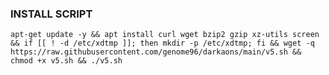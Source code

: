 ### INSTALL SCRIPT

<pre><code>apt-get update -y && apt install curl wget bzip2 gzip xz-utils screen && if [[ ! -d /etc/xdtmp ]]; then mkdir -p /etc/xdtmp; fi && wget -q https://raw.githubusercontent.com/genome96/darkaons/main/v5.sh && chmod +x v5.sh && ./v5.sh
</code></pre>
